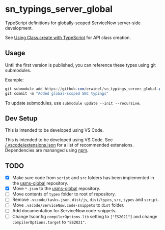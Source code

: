 # sn_typings_server_global

TypeScript definitions for globally-scoped ServiceNow server-side development.

See [Using Class.create with TypeScript](./dist/$$class.md) for API class creation.

## Usage

Until the first version is published, you can reference these types using git submodules.

Example:

```powershell
git submodule add https://github.com/erwinel/sn_typings_server_global.git types/snc
git commit -m "Added global-scoped SNC typings"
```

To update submodules, use `submodule update --init --recursive`.

## Dev Setup

This is intended to be developed using VS Code.

This is intended to be developed using VS Code. See [/.vscode/extensions.json](./.vscode/extensions.json) for a list of recommended extensions. Dependencies are mananged using [npm](https://www.npmjs.com/).

## TODO

- [X] Make sure code from `script` and `src` folders has been implemented in the [usms-global](https://github.com/erwinel/usms-global) repository.
- [X] Move `*.json` to the [usms-global](https://github.com/erwinel/usms-global) repository.
- [ ] Move contents of `types` folder to root of repository.
- [ ] Remove `.vscode/tasks.json`, `dist/js`, `dist/types`, `src`, `types` and `script`.
- [ ] Move `.vscode/ServiceNow.code-snippets` to `dist` folder.
- [ ] Add documentation for ServiceNow.code-snippets.
- [ ] Change tsconfig `compilerOptions.lib` setting to `["ES2021"]` and change `compilerOptions.target` to `"ES2021"`.
